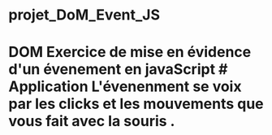 # projet_DoM_Event_JS
 # DOM Exercice de mise en évidence d'un évenement en javaScript  # Application L'évenenment se voix par les clicks et les mouvements que vous fait avec la souris . 
